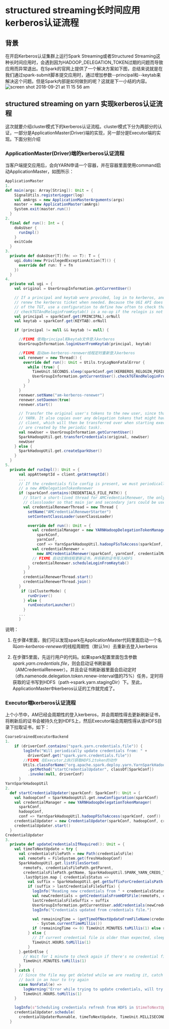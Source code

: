 # structured streaming长时间应用kerberos认证流程

## 背景
在开启Kerberos认证集群上运行Spark Streaming或者Structured Streaming这种长时间应用时，会遇到因为HADOOP_DELEGATION_TOKEN过期的问题而导致应用而异常退出。在Spark的官网上提供了一个解决方案如下图，总结来说就是在我们通过spark-submit脚本提交应用时，通过增加参数--principal和--keytab来解决这个问题。但是Spark内部是如何做到的呢？这就是下一小结的内容。
![screen shot 2018-09-21 at 11 15 56 am](https://user-images.githubusercontent.com/26513242/45858419-e123e880-bd8f-11e8-9040-b0975cbc5592.png)

## structured streaming on yarn 实现kerberos认证流程
这次就要介绍cluster模式下的kerberos认证流程。cluster模式下分为两部分的认证，一部分是ApplicationMaster(Driver)端的实现，另一部分是Executor端的实现。下面分别介绍

### ApplicationMaster(Driver)端的kerberos认证流程
当客户端提交应用后，会向YARN申请一个容器，并在容器里面使用command启动ApplicationMaster，如图所示：
```scala
ApplicationMaster
1.
def main(args: Array[String]): Unit = {
    SignalUtils.registerLogger(log)
    val amArgs = new ApplicationMasterArguments(args)
    master = new ApplicationMaster(amArgs)
    System.exit(master.run())
  }
2.
  final def run(): Int = {
    doAsUser {
      runImpl()
    }
    exitCode
  }
3.
  private def doAsUser[T](fn: => T): T = {
    ugi.doAs(new PrivilegedExceptionAction[T]() {
      override def run: T = fn
    })
  }
4.
  private val ugi = {
    val original = UserGroupInformation.getCurrentUser()

    // If a principal and keytab were provided, log in to kerberos, and set up a thread to
    // renew the kerberos ticket when needed. Because the UGI API does not expose the TTL
    // of the TGT, use a configuration to define how often to check that a relogin is necessary.
    // checkTGTAndReloginFromKeytab() is a no-op if the relogin is not yet needed.
    val principal = sparkConf.get(PRINCIPAL).orNull
    val keytab = sparkConf.get(KEYTAB).orNull

    if (principal != null && keytab != null) {

      //FIXME 使用principal和keytab文件登入kerberos
      UserGroupInformation.loginUserFromKeytab(principal, keytab)

      //FIXME 启动am-kerberos-renewer线程定时重新登入kerberos
      val renewer = new Thread() {
        override def run(): Unit = Utils.tryLogNonFatalError {
          while (true) {
            TimeUnit.SECONDS.sleep(sparkConf.get(KERBEROS_RELOGIN_PERIOD))
            UserGroupInformation.getCurrentUser().checkTGTAndReloginFromKeytab()
          }
        }
      }
      renewer.setName("am-kerberos-renewer")
      renewer.setDaemon(true)
      renewer.start()

      // Transfer the original user's tokens to the new user, since that's needed to connect to
      // YARN. It also copies over any delegation tokens that might have been created by the
      // client, which will then be transferred over when starting executors (until new ones
      // are created by the periodic task).
      val newUser = UserGroupInformation.getCurrentUser()
      SparkHadoopUtil.get.transferCredentials(original, newUser)
      newUser
    } else {
      SparkHadoopUtil.get.createSparkUser()
    }
  }
5.
  private def runImpl(): Unit = {
      val appAttemptId = client.getAttemptId()
      ...
      // If the credentials file config is present, we must periodically renew tokens. So create
      // a new AMDelegationTokenRenewer
      if (sparkConf.contains(CREDENTIALS_FILE_PATH)) {
        // Start a short-lived thread for AMCredentialRenewer, the only purpose is to set the
        // classloader so that main jar and secondary jars could be used by AMCredentialRenewer.
        val credentialRenewerThread = new Thread {
          setName("AMCredentialRenewerStarter")
          setContextClassLoader(userClassLoader)

          override def run(): Unit = {
            val credentialManager = new YARNHadoopDelegationTokenManager(
              sparkConf,
              yarnConf,
              conf => YarnSparkHadoopUtil.hadoopFSsToAccess(sparkConf, conf))
            val credentialRenewer =
              new AMCredentialRenewer(sparkConf, yarnConf, credentialManager)
            // FIXME 启动定期线程更新证书，并将新的证书写入HDFS
            credentialRenewer.scheduleLoginFromKeytab()
          }
        }
        credentialRenewerThread.start()
        credentialRenewerThread.join()
      }
       if (isClusterMode) {
          runDriver()
        } else {
          runExecutorLauncher()
        }
      ...
      }
```

说明：

1. 在步骤4里面，我们可以发现spark在ApplicationMaster代码里面启动一个名叫*am-kerberos-renewer*的线程周期性（默认1m）去重新去登入kerberos

1. 在步骤5里面，先运行用户的代码。如果spark配置里面包含参数*spark.yarn.credentials.file*，则会启动证书刷新器（AMCredentialRenewer）。并且会证书刷新器里面会启动定时（dfs.namenode.delegation.token.renew-interval值的75%）任务，定时将获取的证书写到HDFS（path->spark.yarn.stagingDir）下。至此，ApplicationMaster中kerberos认证的工作就完成了。

### Executor端kerberos认证流程
上个小节中，AM已经会周期性的登入kerberos，并会周期性得去更新刷新证书，将刷新后的证书会被持久化到HDFS上，然后Executor端会周期性得从该HDFS目录下拉取证书，如下：
```scala
CoarseGrainedExecutorBackend
1.
    if (driverConf.contains("spark.yarn.credentials.file")) {
        logInfo("Will periodically update credentials from: " +
          driverConf.get("spark.yarn.credentials.file"))
        //FIXME 在Executor上执行获取HDFS上token的动作
        Utils.classForName("org.apache.spark.deploy.yarn.YarnSparkHadoopUtil")
          .getMethod("startCredentialUpdater", classOf[SparkConf])
          .invoke(null, driverConf)
      }
YarnSparkHadoopUtil
2.
  def startCredentialUpdater(sparkConf: SparkConf): Unit = {
    val hadoopConf = SparkHadoopUtil.get.newConfiguration(sparkConf)
    val credentialManager = new YARNHadoopDelegationTokenManager(
      sparkConf,
      hadoopConf,
      conf => YarnSparkHadoopUtil.hadoopFSsToAccess(sparkConf, conf))
    credentialUpdater = new CredentialUpdater(sparkConf, hadoopConf, credentialManager)
    credentialUpdater.start()
  }
CredentialUpdater
3.
  private def updateCredentialsIfRequired(): Unit = {
    val timeToNextUpdate = try {
      val credentialsFilePath = new Path(credentialsFile)
      val remoteFs = FileSystem.get(freshHadoopConf)
      SparkHadoopUtil.get.listFilesSorted(
        remoteFs, credentialsFilePath.getParent,
        credentialsFilePath.getName, SparkHadoopUtil.SPARK_YARN_CREDS_TEMP_EXTENSION)
        .lastOption.map { credentialsStatus =>
          val suffix = SparkHadoopUtil.get.getSuffixForCredentialsPath(credentialsStatus.getPath)
          if (suffix > lastCredentialsFileSuffix) {
            logInfo("Reading new credentials from " + credentialsStatus.getPath)
            val newCredentials = getCredentialsFromHDFSFile(remoteFs, credentialsStatus.getPath)
            lastCredentialsFileSuffix = suffix
            UserGroupInformation.getCurrentUser.addCredentials(newCredentials)
            logInfo("Credentials updated from credentials file.")

            val remainingTime = (getTimeOfNextUpdateFromFileName(credentialsStatus.getPath)
              - System.currentTimeMillis())
            if (remainingTime <= 0) TimeUnit.MINUTES.toMillis(1) else remainingTime
          } else {
            // If current credential file is older than expected, sleep 1 hour and check again.
            TimeUnit.HOURS.toMillis(1)
          }
      }.getOrElse {
        // Wait for 1 minute to check again if there's no credential file currently
        TimeUnit.MINUTES.toMillis(1)
      }
    } catch {
      // Since the file may get deleted while we are reading it, catch the Exception and come
      // back in an hour to try again
      case NonFatal(e) =>
        logWarning("Error while trying to update credentials, will try again in 1 hour", e)
        TimeUnit.HOURS.toMillis(1)
    }

    logInfo(s"Scheduling credentials refresh from HDFS in $timeToNextUpdate ms.")
    credentialUpdater.schedule(
      credentialUpdaterRunnable, timeToNextUpdate, TimeUnit.MILLISECONDS)
  }
```
